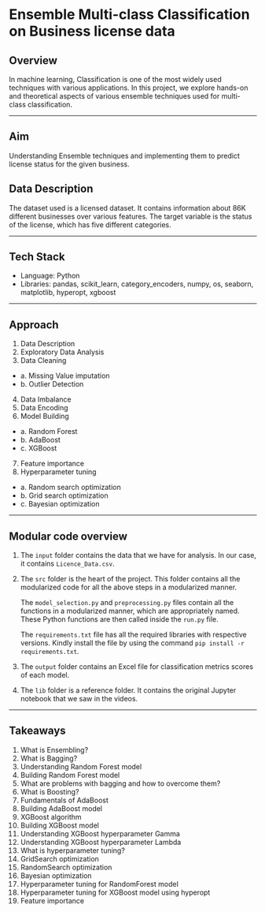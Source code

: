 # Ensemble Multi-class Classification on Business license data

## Overview

In machine learning, Classification is one of the most widely used techniques with various applications. In this project, we explore hands-on and theoretical aspects of various ensemble techniques used for multi-class classification.

---
## Aim
Understanding Ensemble techniques and implementing them to predict license status for the given business.

## Data Description
The dataset used is a licensed dataset. It contains information about 86K different businesses over various features. The target variable is the status of the license, which has five different categories.

---
## Tech Stack
- Language: Python
- Libraries: pandas, scikit_learn, category_encoders, numpy, os, seaborn, matplotlib, hyperopt, xgboost
---

## Approach
1. Data Description
2. Exploratory Data Analysis
3. Data Cleaning
  -  a. Missing Value imputation
  -  b. Outlier Detection
4. Data Imbalance
5. Data Encoding
6. Model Building
  -  a. Random Forest
  -  b. AdaBoost
  -  c. XGBoost
7. Feature importance
8. Hyperparameter tuning
  -  a. Random search optimization
  -  b. Grid search optimization
  -  c. Bayesian optimization

---

## Modular code overview

1. The `input` folder contains the data that we have for analysis. In our case, it contains `Licence_Data.csv`.
2. The `src` folder is the heart of the project. This folder contains all the modularized code for all the above steps in a modularized manner.

    The `model_selection.py` and `preprocessing.py` files contain all the functions in a modularized manner, which are appropriately named. These Python functions are then called inside the `run.py` file.
    
    The `requirements.txt` file has all the required libraries with respective versions. Kindly install the file by using the command `pip install -r requirements.txt`.
    
3. The `output` folder contains an Excel file for classification metrics scores of each model.
4. The `lib` folder is a reference folder. It contains the original Jupyter notebook that we saw in the videos.
---

## Takeaways

1. What is Ensembling?
2. What is Bagging?
3. Understanding Random Forest model
4. Building Random Forest model
5. What are problems with bagging and how to overcome them?
6. What is Boosting?
7. Fundamentals of AdaBoost
8. Building AdaBoost model
9. XGBoost algorithm
10. Building XGBoost model
11. Understanding XGBoost hyperparameter Gamma
12. Understanding XGBoost hyperparameter Lambda
13. What is hyperparameter tuning?
14. GridSearch optimization
15. RandomSearch optimization
16. Bayesian optimization
17. Hyperparameter tuning for RandomForest model
18. Hyperparameter tuning for XGBoost model using hyperopt
19. Feature importance
